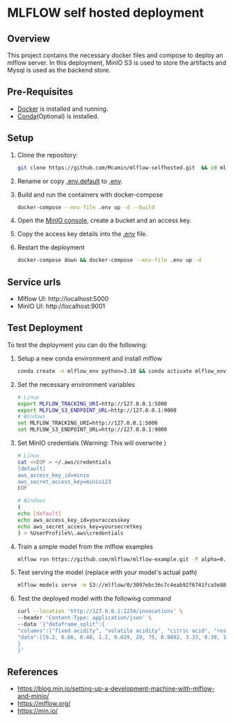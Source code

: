 # MLFLOW self hosted deployment 

## Overview 
This project contains the necessary docker files and compose to deploy an mlflow server. 
In this deployment, MinIO S3 is used to store the artifacts and Mysql is used as the backend store. 

## Pre-Requisites
- [Docker](https://www.docker.com/) is installed and running.
- [Conda](https://www.anaconda.com/)(Optional) is installed.

## Setup 
1. Clone the repository:

    ```bash
    git clone https://github.com/Mcamin/mlflow-selfhosted.git  && cd mlflow-selfhosted
    ```
2. Rename or copy [.env.default](.env.default) to [.env](.env).  
3. Build and run the containers with docker-compose
   ```bash
   docker-compose --env-file .env up -d --build
   ```
4. Open the [MinIO console](http://localhost:9001), create a bucket and an access key. 
5. Copy the access key details into the [.env](.env) file.
6. Restart the deployment
      ```bash
   docker-compose down && docker-compose --env-file .env up -d 
   ```

## Service urls
- Mlflow UI: http://localhost:5000
- MinIO UI: http://localhost:9001

## Test Deployment
To test the deployment you can do the following: 
1. Setup a new conda environment and install mlflow 
   ```bash
   conda create -n mlflow_env python=3.10 && conda activate mlflow_env && pip install mlflow && pip install boto3
   ```
2. Set the necessary environment variables
   ```bash 
   # Linux 
   export MLFLOW_TRACKING_URI=http://127.0.0.1:5000
   export MLFLOW_S3_ENDPOINT_URL=http://127.0.0.1:9000
   # Windows 
   set MLFLOW_TRACKING_URI=http://127.0.0.1:5000
   set MLFLOW_S3_ENDPOINT_URL=http://127.0.0.1:9000
   ```
3. Set MinIO credentials (Warning: This will overwrite )
   ```bash
   # Linux
   cat <<EOF > ~/.aws/credentials
   [default]
   aws_access_key_id=minio
   aws_secret_access_key=minio123
   EOF
   ```
   ```bash
   # Windows 
   (
   echo [default]
   echo aws_access_key_id=youraccesskey
   echo aws_secret_access_key=yoursecretkey
   ) > %UserProfile%\.aws\credentials
   ```
4. Train a simple model from the mlflow examples 
   ```bash
   mlflow run https://github.com/mlflow/mlflow-example.git -P alpha=0.42
   ```
5. Test serving the model (replace with your model's actual path)
   ```bash
   mlflow models serve -m S3://mlflow/0/3097ebc36c7c4eab92f6741fca3e88f8/artifacts/model --env-manager=local -p 1234
   ```
6. Test the deployed model with the following command 
   ```bash
   curl --location 'http://127.0.0.1:1234/invocations' \
   --header 'Content-Type: application/json' \
   --data '{"dataframe_split":{
   "columns":["fixed acidity", "volatile acidity", "citric acid", "residual sugar", "chlorides", "free sulfur dioxide", "total sulfur dioxide", "density", "pH", "sulphates", "alcohol"],
   "data":[[6.2, 0.66, 0.48, 1.2, 0.029, 29, 75, 0.9892, 3.33, 0.39, 12.8]]
   }
   }'  
   ```



## References 
- https://blog.min.io/setting-up-a-development-machine-with-mlflow-and-minio/
- https://mlflow.org/
- https://min.io/



